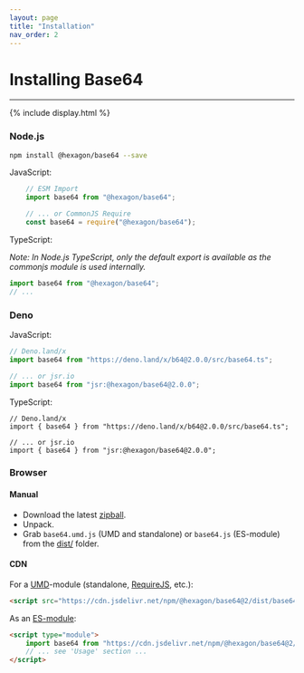```yaml
---
layout: page
title: "Installation"
nav_order: 2
---
```


# Installing Base64

---

{% include display.html %}

### Node.js

```bash
npm install @hexagon/base64 --save
```

JavaScript:

```javascript
	// ESM Import
	import base64 from "@hexagon/base64";

	// ... or CommonJS Require
	const base64 = require("@hexagon/base64");
```

TypeScript:

*Note: In Node.js TypeScript, only the default export is available as the commonjs module is used internally.*

```javascript
import base64 from "@hexagon/base64";
// ...
```

### Deno

JavaScript:

```javascript
// Deno.land/x
import base64 from "https://deno.land/x/b64@2.0.0/src/base64.ts";

// ... or jsr.io
import base64 from "jsr:@hexagon/base64@2.0.0";
```

TypeScript:

```
// Deno.land/x
import { base64 } from "https://deno.land/x/b64@2.0.0/src/base64.ts";

// ... or jsr.io
import { base64 } from "jsr:@hexagon/base64@2.0.0";
```

### Browser

#### Manual

- Download the latest [zipball](https://github.com/Hexagon/base64/archive/refs/heads/master.zip).
- Unpack.
- Grab `base64.umd.js` (UMD and standalone) or `base64.js` (ES-module) from the [dist/](/dist) folder.

#### CDN

For a [UMD](https://github.com/umdjs/umd)-module (standalone, [RequireJS](https://requirejs.org/), etc.):

```html
<script src="https://cdn.jsdelivr.net/npm/@hexagon/base64@2/dist/base64.umd.js"></script>
```

As an [ES-module](https://developer.mozilla.org/en-US/docs/Web/JavaScript/Guide/Modules):

```html
<script type="module">
    import base64 from "https://cdn.jsdelivr.net/npm/@hexagon/base64@2/dist/base64.js";
    // ... see 'Usage' section ...
</script>
```